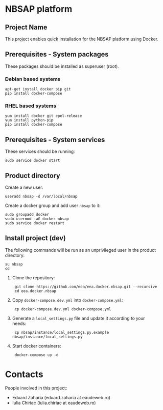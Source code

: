 NBSAP platform
==============


Project Name
------------
This project enables quick installation for the NBSAP platform using Docker.


Prerequisites - System packages
-------------------------------

These packages should be installed as superuser (root).

### Debian based systems ###

    apt-get install docker pip git
    pip install docker-compose

### RHEL based systems ###

    yum install docker git epel-release
    yum install python-pip
    pip install docker-compose

Prerequisites - System services
-------------------------------

These services should be running:

    sudo service docker start


Product directory
-----------------

Create a new user:

    useradd nbsap -d /var/local/nbsap

Create a docker group and add user `nbsap` to it:

    sudo groupadd docker
    sudo usermod -aG docker nbsap
    sudo service docker restart


Install project (dev)
---------------------
The following commands will be run as an unprivileged user in the product
directory:

    su nbsap
    cd

1. Clone the repository:

        git clone https://github.com/eea/eea.docker.nbsap.git --recursive
        cd eea.docker.nbsap

2. Copy `docker-compose.dev.yml` into `docker-compose.yml`:

        cp docker-compose.dev.yml docker-compose.yml

3. Generate a `local_settings.py` file and update it according to your needs:

        cp nbsap/instance/local_settings.py.example nbsap/instance/local_settings.py

4. Start docker containers:

        docker-compose up -d


Contacts
========

People involved in this project:

* Eduard Zaharia (eduard.zaharia at eaudeweb.ro)
* Iulia Chiriac (iulia.chiriac at eaudeweb.ro)
